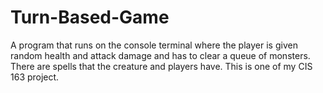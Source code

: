 # Turn-Based-Game
A program that runs on the console terminal where the player is given random health and attack damage and has to clear a queue of monsters. There are spells that the creature and players have. This is one of my CIS 163 project.
